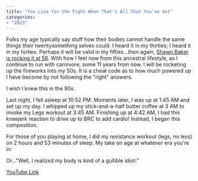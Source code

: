 ```yaml
---
title: "You Live for the Fight When That's All That You've Got"
categories:
- "2023"
---
```


Folks my age typically say stuff how their bodies cannot handle the same things their twentysomething selves could.  I heard it in my thirties; I heard it in my forties.  Perhaps it will be valid in my fifties...then again, [Shawn Baker is rocking it at 56](https://twitter.com/SBakerMD).  With how I feel now from this ancestral lifestyle, as I continue to run with carnivore, some 11 years from now, I will be rocketing up the fireworks into my 50s.  It is a cheat code as to how much powered up I have become by not following the "right" answers.  

I wish I knew this in the 90s.

Last night, I fell asleep at 10:52 PM.  Moments later, I was up at 1:45 AM and set up my day.  I whipped up my stick-and-a-half butter coffee at 3 AM to invoke my Legs workout at 3:45 AM. Finishing up at 4:42 AM, I had this kneejerk reaction to drive up to BRC to add cardio!  Instead, I began this composition.

For those of you playing at home, I did my resistance workout (legs, no less) on 2 hours and 53 minutes of sleep.  My take on age at whatever era you're in:

Or..."Well, I realized my body is kind of a gullible idiot:"

[YouTube Link](https://www.youtube.com/watch?v=wheQWur9ZVM)
